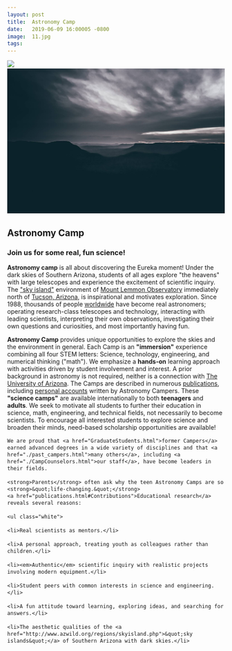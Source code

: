 ```yaml
---
layout: post
title:  Astronomy Camp
date:   2019-06-09 16:00005 -0800
image:  11.jpg
tags:   
---
```

![]({{site.baseurl}}/img/11.jpg)<img alt="Astronomy Camp 2019: Continuing to inspire through authentic exploration." title="Come explore the skies with students from around the world. (Image from Apollo 15; July 26, 1971)" src="img/11.jpg">

## Astronomy Camp

### Join us for some real, fun science!
**Astronomy camp** is all about discovering the Eureka moment! Under the dark skies of Southern Arizona, students of all ages explore &quot;the heavens&quot; with large telescopes and experience the excitement of scientific inquiry. The <a href="http://www.azwild.org/regions/skyisland.php">&quot;sky island&quot;</a> environment of  <a href="./pages/lemmon.html">Mount Lemmon Observatory</a> immediately north of <a href="http://www.visittucson.org/visitor/about/">Tucson, Arizona,</a> is inspirational and motivates exploration. Since 1988, thousands of people <a href="./images/US&World2014.jpg">worldwide</a> have become real astronomers; operating research-class telescopes and technology, interacting with leading scientists, interpreting their own observations, investigating their own questions and curiosities, and most importantly having fun.

<strong>Astronomy Camp</strong> provides unique opportunities to explore the skies and the environment in general.  Each Camp is an <strong>&quot;immersion&quot;</strong> experience combining all four STEM letters: Science, technology, engineering, and numerical thinking ("math"). We emphasize a <strong>hands-on</strong> learning approach with activities driven by student involvement and interest. A prior background in astronomy is not required, neither is a connection with <a href="http://www.arizona.edu">The University of Arizona</a>.  The Camps are described in numerous <a href="./publications.html">publications</a>, including <a href="./publications.html#Camper_Articles">personal accounts</a> written by Astronomy Campers. 
	These <strong>&quot;science camps&quot;</strong> are available internationally to both <strong>teenagers</strong> and <strong>adults</strong>. We seek to motivate all students to further their education in science, math, engineering, and technical fields, not necessarily to become scientists. To encourage all interested students to explore science and broaden their minds, need-based scholarship opportunities are available!

 	We are proud that <a href="GraduateStudents.html">former Campers</a> earned advanced degrees in a wide variety of disciplines and that <a href="./past_campers.html">many others</a>, including <a href="./CampCounselors.html">our staff</a>, have become leaders in their fields.
	    
	<strong>Parents</strong> often ask why the teen Astronomy Camps are so <strong>&quot;life-changing.&quot;</strong> 
	<a href="publications.html#Contributions">Educational research</a> reveals several reasons:   

	<ul class="white">
	       
	<li>Real scientists as mentors.</li>
	       
	<li>A personal approach, treating youth as colleagues rather than children.</li>
	 
	<li><em>Authentic</em> scientific inquiry with realistic projects involving modern equipment.</li>
		
	<li>Student peers with common interests in science and engineering.</li>
	      
	<li>A fun attitude toward learning, exploring ideas, and searching for answers.</li>
	      
	<li>The aesthetic qualities of the <a href="http://www.azwild.org/regions/skyisland.php">&quot;sky islands&quot;</a> of Southern Arizona with dark skies.</li>
